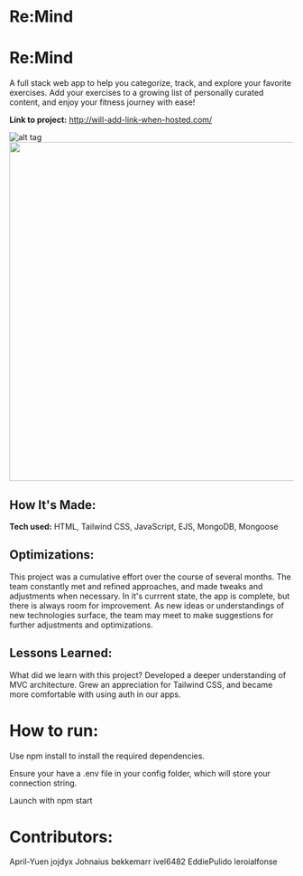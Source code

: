 # Re:Mind

# Re:Mind 
A full stack web app to  help you categorize, track, and explore your favorite exercises. Add your exercises to a growing list of personally curated content, and enjoy your fitness journey with ease!


**Link to project:** http://will-add-link-when-hosted.com/

<!-- ![alt tag](http://placecorgi.com/1200/650) -->

![alt tag](https://github.com/leroialfonse/Remind/blob/BrandonCurrent/Untitled%20video.gif)
<img src="https://github.com/leroialfonse/Remind/blob/BrandonCurrent/Untitled%20video.gif" width="900" height="600" />

## How It's Made:

**Tech used:** HTML, Tailwind CSS, JavaScript, EJS, MongoDB, Mongoose



## Optimizations:

This project was a cumulative effort over the course of several months. The team constantly met and refined approaches, and made tweaks and adjustments when necessary. In it's currrent state, the app is complete, but there is always room for improvement. As new ideas or understandings of new technologies surface, the team may meet to make suggestions for further adjustments and optimizations. 


## Lessons Learned:

What did we learn with this project? Developed a deeper understanding of MVC architecture. Grew an appreciation for Tailwind CSS, and became more comfortable with using auth in our apps.


# How to run:

Use npm install to install the required dependencies.

Ensure your have a .env file in your config folder, which will store your connection string.

Launch with  npm start


# Contributors: 

April-Yuen
jojdyx
Johnaius
bekkemarr
ivel6482
EddiePulido
leroialfonse
    


